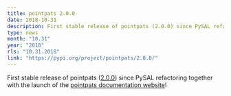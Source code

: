 ```yaml
---
title: pointpats 2.0.0
date: 2018-10-31
description: First stable release of pointpats (2.0.0) since PySAL refactoring together with the launch of the pointpats documentation website!
type: news
month: "10.31"
year: "2018"
rls: "10.31.2018"
link: "https://pypi.org/project/pointpats/2.0.0/"
---
```


First stable release of pointpats (<a href="https://pypi.org/project/pointpats/2.0.0/">2.0.0</a>) since PySAL refactoring together with the launch of the <a href="https://pointpats.readthedocs.io">pointpats documentation website</a>!